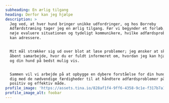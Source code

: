 ```yaml
---
subheading: En ærlig tilgang
heading: Derfor kan jeg hjælpe
description: >
  Jeg ved, at hver hund bringer unikke udfordringer, og hos Borreby
  Adfærdstræning tager jeg en ærlig tilgang. Før vi begynder et forløb, vil jeg
  nøje evaluere situationen og tydeligt kommunikere, hvilke adfærdsproblemer vi
  kan adressere.


  Mit mål strækker sig ud over blot at løse problemer; jeg ønsker at skabe et
  åbent samarbejde, hvor du er fuldt informeret om, hvordan jeg kan hjælpe dig
  og din hund på bedst mulig vis.


  Sammen vil vi arbejde på at opbygge en dybere forståelse for din hund og ruste
  dig med de nødvendige færdigheder til at håndtere adfærdsproblemer på en
  positiv og effektiv måde.
profile_image: 'https://assets.tina.io/828af1f4-9ff6-4358-9c1e-f317b7a1cadc/profile.jpg'
profile_image_alt: foobar
---
```


